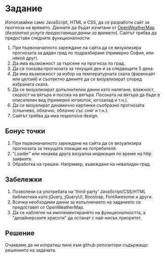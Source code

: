# Задание

Използвайки само JavaScript, HTML и CSS, да се разработи сайт за прогноза на времето. Данните да бъдат изчитани от [OpenWeatherMap](https://openweathermap.org/) (*безплатна услуга предоставяща данни за времето*). Сайтът трябва да предоставя следните функционалности:

1. При първоначалното зареждане на сайта да се визуализира прогнозата за даден град по подразбиране (примерно София, или някой друг).
2. Да има възможност за търсене на прогноза по град.
3. Да се показва прогнозата за текущия ден и за следващите 5 дена.
4. Да има възможност за избор на температурната скала (фаренхайт или целзий) и съответно данните да се визуализират според избраната скала.
5. Да се визуализират допълнителни данни като налягане, влажност, скорост на вятъра и посока на вятъра. Посоката на вятъра да бъде в описателен вид (примерно югоизток, югозапад и т.н.).
6. Да се визуалират динамично картинки съобразно прогнозата (слънчево, облачно, облачно със сняг и т.н.).
7. Сайтът трябва да има responsive design.

## Бонус точки

1. При първоначалното зареждане на сайта да се визуализира прогнозата за текущата локация на потребителя.
2. "Loader" или някаква друга визуална индикация по време на http заявките.
3. Обработка на грешки. Например, въвеждане на невалиден град.

## Забележки

1. Позволени са употребата на 'third-party' JavaScript/CSS/HTML библиотеки като jQuery, jQueryUI, Boostrap, FontAwesome и други.
2. Всички необходими данни за изпълнението на заданието се предоставят от OpenWeatherMap.
3. Да се наблегне на имплементирането на функционалността, а "дизайнерските красоти" да останат с най-нисък приоритет.

## Решение

Очакваме да ни изпратиш линк към github репозитори съдържащо решението на задачата.
